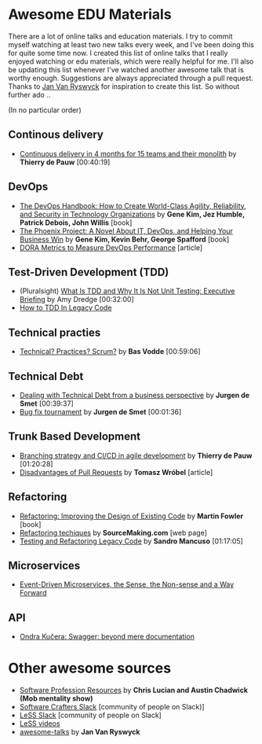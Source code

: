 # Awesome EDU Materials
There are a lot of online talks and education materials. I try to commit myself watching at least two new talks every week, and I've been doing this for quite some time now. I created this list of online talks that I really enjoyed watching or edu materials, which were really helpful for me. I'll also be updating this list whenever I've watched another awesome talk that is worthy enough. Suggestions are always appreciated through a pull request. Thanks to [Jan Van Ryswyck](https://github.com/JanVanRyswyck/awesome-talks) for inspiration to create this list. So without further ado .. 

(In no particular order)

## Continous delivery
* [Continuous delivery in 4 months for 15 teams and their monolith](https://thinkinglabs.io/talks/2019/09/06/15-teams-1-monolith-4-months-to-achieve-continuous-delivery.html) by **Thierry de Pauw** [00:40:19]

## DevOps
* [The DevOps Handbook: How to Create World-Class Agility, Reliability, and Security in Technology Organizations](https://www.goodreads.com/book/show/26083308-the-devops-handbook) by **Gene Kim, Jez Humble, Patrick Debois, John Willis** [book]
* [The Phoenix Project: A Novel About IT, DevOps, and Helping Your Business Win](https://www.goodreads.com/book/show/17255186-the-phoenix-project) by **Gene Kim, Kevin Behr, George Spafford** [book]
* [DORA Metrics to Measure DevOps Performance](https://www.cloudbees.com/blog/dora-devops-metrics-bandwagon) [article]

## Test-Driven Development (TDD)
* (Pluralsight) [What Is TDD and Why It Is Not Unit Testing: Executive Briefing](https://app.pluralsight.com/library/courses/tdd-is-not-unit-testing-executive-briefing/table-of-contents) by Amy Dredge [00:32:00]
* [How to TDD In Legacy Code](https://www.youtube.com/watch?v=TpXSAKQuIQU)

## Technical practies
* [Technical? Practices? Scrum?](https://www.youtube.com/watch?v=6KjXkQWVSho) by **Bas Vodde** [00:59:06]

## Technical Debt
* [Dealing with Technical Debt from a business perspective](https://www.youtube.com/watch?v=YolrizOG_ao) by **Jurgen de Smet** [00:39:37]
* [Bug fix tournament](https://www.youtube.com/watch?v=ZMuJA-QXJhk) by **Jurgen de Smet** [00:01:36]

## Trunk Based Development
* [Branching strategy and CI/CD in agile development](https://youtu.be/T1M9zQWAD_w) by **Thierry de Pauw** [01:20:28]
* [Disadvantages of Pull Requests](https://blog.arkency.com/disadvantages-of-pull-requests/) by **Tomasz Wróbel** [article]

## Refactoring
* [Refactoring: Improving the Design of Existing Code](https://www.goodreads.com/book/show/42971256-refactoring) by **Martin Fowler** [book]
* [Refactoring techiques](https://sourcemaking.com/refactoring/refactorings) by **SourceMaking.com** [web page]
* [Testing and Refactoring Legacy Code](https://www.youtube.com/watch?v=_NnElPO5BU0) by **Sandro Mancuso** [01:17:05]

## Microservices
* [Event-Driven Microservices, the Sense, the Non-sense and a Way Forward](https://youtu.be/jrbWIS7BH70)

## API
* [Ondra Kučera: Swagger: beyond mere documentation](https://www.youtube.com/watch?v=p76Uo6trXB0)

# Other awesome sources
* [Software Profession Resources](https://trello.com/b/1lfMkCOh/software-profession-resources) by **Chris Lucian and Austin Chadwick (Mob mentality show)**
* [Software Crafters Slack](softwarecrafters.slack.com) [community of people on Slack)]
* [LeSS Slack](less-works.slack.com) [community of people on Slack]
* [LeSS videos](https://less.works/resources/learning-resources/videos)
* [awesome-talks](https://github.com/JanVanRyswyck/awesome-talks) by **Jan Van Ryswyck**
